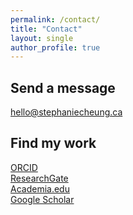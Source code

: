 ```yaml
---
permalink: /contact/
title: "Contact"
layout: single
author_profile: true
---
```



## Send a message
<a href="mailto:hello@stephaniecheung.ca">
  <i class="fa fa-fw fa-envelope-square" aria-hidden="true"></i>hello@stephaniecheung.ca
</a>
<br>

## Find my work
  <a href="http://orcid.org/{{ site.orcid.username }}"><i class="ai ai-orcid fa-fw" aria-hidden="true"></i>ORCID</a>
  <br>
  <a href="http://www.researchgate.net/profile/{{ site.researchgate.username }}"><i class="ai ai-researchgate fa-fw" aria-hidden="true"></i>ResearchGate</a>
  <br>
  <a href="http://utoronto.academia.edu/StephanieCheung"><i class="ai ai-academia fa-fw" aria-hidden="true"></i>Academia.edu</a>
  <br>
  <a href="http://scholar.google.ca/citations?user={{ site.gscholar.username }}"><i class="ai ai-google-scholar fa-fw" aria-hidden="true"></i>Google Scholar</a>
